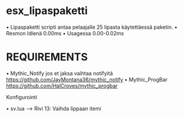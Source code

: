 # esx_lipaspaketti

• Lipaspaketti scripti antaa pelaajalle 25 lipasta käytettäessä paketin.
• Resmon Idlenä 0.00ms
• Usagessa 0.00-0.02ms

# REQUIREMENTS
• Mythic_Notify jos et jaksa vaihtaa notifyitä
https://github.com/JayMontana36/mythic_notify
• Mythic_ProgBar
https://github.com/HalCroves/mythic_progbar

Konfigurointi

• sv.lua --> Rivi 13: Vaihda lippaan itemi
